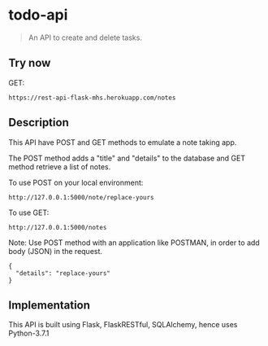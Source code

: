 # todo-api
> An API to create and delete tasks.

## Try now

GET:
```
https://rest-api-flask-mhs.herokuapp.com/notes
```

## Description

This API have POST and GET methods to emulate a note taking app.

The POST method adds a "title" and "details" to the database and GET method
retrieve a list of notes.

To use POST on your local environment:
```
http://127.0.0.1:5000/note/replace-yours
```
To use GET:
```
http://127.0.0.1:5000/notes
```

Note: Use POST method with an application like POSTMAN, in order to add body
(JSON) in the request.
```
{
  "details": "replace-yours"
}
```
## Implementation

This API is built using Flask, FlaskRESTful, SQLAlchemy, hence uses Python-3.7.1
